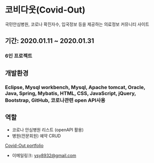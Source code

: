 # 코비다웃(Covid-Out)
국민안심병원, 코로나 확진자수, 입국정보 등을 제공하는 의료정보 커뮤니티 사이트

## 기간: 2020.01.11 ~ 2020.01.31

### 6인 프로젝트

## 개발환경

### Eclipse, Mysql workbench, Mysql, Apache tomcat, Oracle, Java, Spring, Mybatis, HTML, CSS, JavaScript, jQuery, Bootstrap, GitHub, 코로나관련 open API사용

## **역할**

- 코로나 안심병원 리스트 (openAPI 활용)
- 병원(전문회원) 예약 CRUD

[Covid-Out portfolio]("https://www.notion.so/Covid-out-476a896046e046af8895f2d3e2fbbf1e", "CovidOut")

* 이메일링크: <ysy8932@gmail.com>

